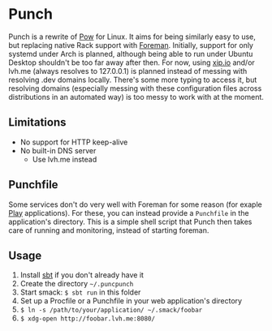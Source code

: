 Punch
=====

Punch is a rewrite of [Pow][pow] for Linux. It aims for being similarly easy to use, but replacing native Rack support with [Foreman][foreman]. Initially, support for only systemd under Arch is planned, although being able to run under Ubuntu Desktop shouldn't be too far away after then. For now, using [xip.io][xipio] and/or lvh.me (always resolves to 127.0.0.1) is planned instead of messing with resolving .dev domains locally. There's some more typing to access it, but resolving domains (especially messing with these configuration files across distributions in an automated way) is too messy to work with at the moment.


[pow]: http://pow.cx/
[foreman]: https://github.com/ddollar/foreman
[xipio]: http://xip.io/


Limitations
-----------

* No support for HTTP keep-alive
* No built-in DNS server
  * Use lvh.me instead


Punchfile
---------

Some services don't do very well with Foreman for some reason (for exaple [Play][play] applications). For these, you can instead provide a `Punchfile` in the application's directory. This is a simple shell script that Punch then takes care of running and monitoring, instead of starting foreman.


[play]: http://playframework.com/


Usage
-----

1. Install [sbt][sbt] if you don't already have it
2. Create the directory `~/.puncpunch`
3. Start smack: `$ sbt run` in this folder
4. Set up a Procfile or a Punchfile in your web application's directory
5. `$ ln -s /path/to/your/application/ ~/.smack/foobar`
6. `$ xdg-open http://foobar.lvh.me:8080/`


[sbt]: http://scala-sbt.org/
